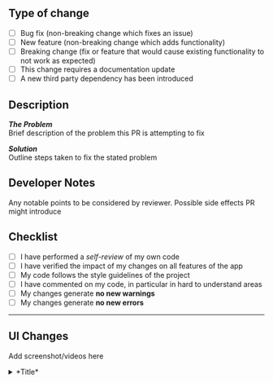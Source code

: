 ## Type of change

- [ ] Bug fix (non-breaking change which fixes an issue)
- [ ] New feature (non-breaking change which adds functionality)
- [ ] Breaking change (fix or feature that would cause existing functionality to not work as expected)
- [ ] This change requires a documentation update
- [ ] A new third party dependency has been introduced

## **Description**

**_The Problem_**<br/>
Brief description of the problem this PR is attempting to fix

**_Solution_**<br/>
Outline steps taken to fix the stated problem

## **Developer Notes**

Any notable points to be considered by reviewer. Possible side effects PR might introduce

## **Checklist**

<!--- Please delete options that are not relevant. --->

- [ ] I have performed a _self-review_ of my own code
- [ ] I have verified the impact of my changes on all features of the app
- [ ] My code follows the style guidelines of the project
- [ ] I have commented on my code, in particular in hard to understand areas
- [ ] My changes generate **no new warnings**
- [ ] My changes generate **no new errors**

---

## **UI Changes**

Add screenshot/videos here

<details>

<summary> *Title* </summary>

Attach screenshot or video here

</details>
